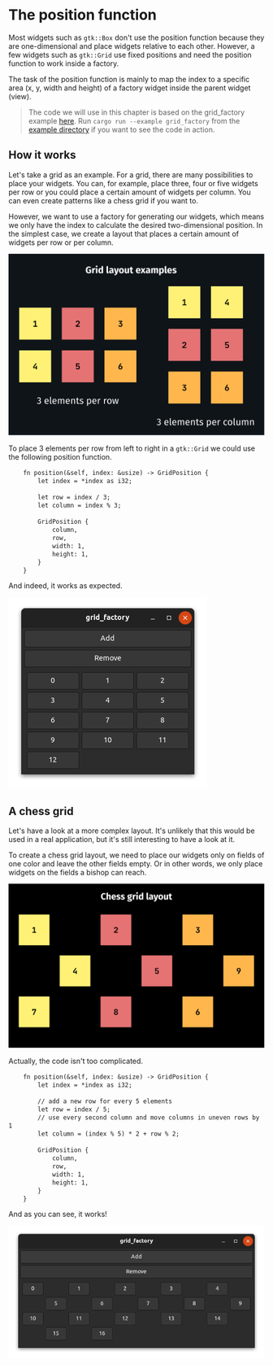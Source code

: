 # The position function

Most widgets such as `gtk::Box` don't use the position function because they are one-dimensional and place widgets relative to each other. However, a few widgets such as `gtk::Grid` use fixed positions and need the position function to work inside a factory.

The task of the position function is mainly to map the index to a specific area (x, y, width and height) of a factory widget inside the parent widget (view).

> The code we will use in this chapter is based on the grid_factory example [here](https://github.com/AaronErhardt/relm4/blob/main/relm4-examples/examples/grid_factory.rs). Run `cargo run --example grid_factory` from the [example directory](https://github.com/AaronErhardt/relm4/tree/main/relm4-examples) if you want to see the code in action.

## How it works

Let's take a grid as an example. For a grid, there are many possibilities to place your widgets. You can, for example, place three, four or five widgets per row or you could place a certain amount of widgets per column. You can even create patterns like a chess grid if you want to.

However, we want to use a factory for generating our widgets, which means we only have the index to calculate the desired two-dimensional position. In the simplest case, we create a layout that places a certain amount of widgets per row or per column.

![Grid layout example](img/grid_layout.svg)

To place 3 elements per row from left to right in a `gtk::Grid` we could use the following position function.

```rust,no_run,noplayground
    fn position(&self, index: &usize) -> GridPosition {
        let index = *index as i32;

        let row = index / 3;
        let column = index % 3;

        GridPosition {
            column,
            row,
            width: 1,
            height: 1,
        }
    }
```

And indeed, it works as expected.

![Row placement grid screenshot](img/row_grid_screenshot.png)

## A chess grid

Let's have a look at a more complex layout. It's unlikely that this would be used in a real application, but it's still interesting to have a look at it.

To create a chess grid layout, we need to place our widgets only on fields of one color and leave the other fields empty. Or in other words, we only place widgets on the fields a bishop can reach.

![Grid layout example](img/chess_layout.svg)

Actually, the code isn't too complicated.

```rust,no_run,noplayground
    fn position(&self, index: &usize) -> GridPosition {
        let index = *index as i32;

        // add a new row for every 5 elements
        let row = index / 5;
        // use every second column and move columns in uneven rows by 1
        let column = (index % 5) * 2 + row % 2;

        GridPosition {
            column,
            row,
            width: 1,
            height: 1,
        }
    }
```

And as you can see, it works!

![Chess grid layout screenshot](img/chess_grid_screenshot.png)
